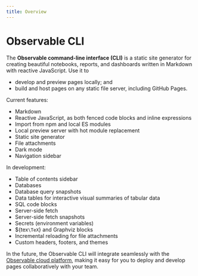 ```yaml
---
title: Overview
---
```


# Observable CLI

The **Observable command-line interface (CLI)** is a static site generator for creating beautiful notebooks, reports, and dashboards written in Markdown with reactive JavaScript. Use it to

- develop and preview pages locally; and
- build and host pages on any static file server, including GitHub Pages.

Current features:

- Markdown
- Reactive JavaScript, as both fenced code blocks and inline expressions
- Import from npm and local ES modules
- Local preview server with hot module replacement
- Static site generator
- File attachments
- Dark mode
- Navigation sidebar

In development:

- Table of contents sidebar
- Databases
- Database query snapshots
- Data tables for interactive visual summaries of tabular data
- SQL code blocks
- Server-side fetch
- Server-side fetch snapshots
- Secrets (environment variables)
- ${tex`\TeX`} and Graphviz blocks
- Incremental reloading for file attachments
- Custom headers, footers, and themes

In the future, the Observable CLI will integrate seamlessly with the [Observable cloud platform](https://observablehq.com), making it easy for you to deploy and develop pages collaboratively with your team.
